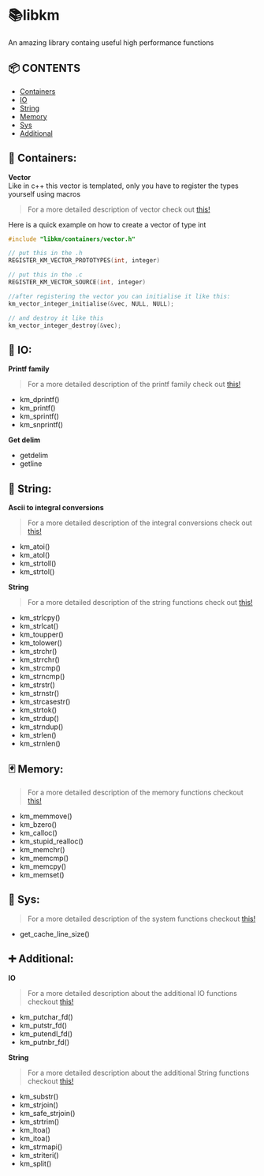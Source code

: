# 📚libkm
An amazing library containg useful high performance functions

## 📦 CONTENTS
- [Containers]()
- [IO]()
- [String]()
- [Memory]()
- [Sys]()
- [Additional]()

## 🫙 Containers:
**Vector**  
Like in c++ this vector is templated, only you have to register the types yourself using macros
> For a more detailed description of vector check out [this!]()

Here is a quick example on how to create a vector of type int
```c++
#include "libkm/containers/vector.h"

// put this in the .h 
REGISTER_KM_VECTOR_PROTOTYPES(int, integer)

// put this in the .c
REGISTER_KM_VECTOR_SOURCE(int, integer)

//after registering the vector you can initialise it like this:
km_vector_integer_initialise(&vec, NULL, NULL);

// and destroy it like this
km_vector_integer_destroy(&vec);
```

## 🧬 IO:
**Printf family**
> For a more detailed description of the printf family check out [this!]()
- km_dprintf()
- km_printf()
- km_sprintf()
- km_snprintf()

**Get delim**
- getdelim
- getline

## 📖 String:
**Ascii to integral conversions**
> For a more detailed description of the integral conversions check out [this!]()
- km_atoi()
- km_atol()
- km_strtoll()
- km_strtol()

**String**
> For a more detailed description of the string functions check out [this!]()
- km_strlcpy()
- km_strlcat()
- km_toupper()
- km_tolower()
- km_strchr()
- km_strrchr()
- km_strcmp()
- km_strncmp()
- km_strstr()
- km_strnstr()
- km_strcasestr()
- km_strtok()
- km_strdup()
- km_strndup()
- km_strlen()
- km_strnlen()

## 🃏 Memory:
> For a more detailed description of the memory functions checkout [this!]()
- km_memmove()
- km_bzero()
- km_calloc()
- km_stupid_realloc()
- km_memchr()
- km_memcmp()
- km_memcpy()
- km_memset()

## 💽 Sys:
> For a more detailed description of the system functions checkout [this!]()
- get_cache_line_size()

## ➕ Additional:
**IO**
> For a more detailed description about the additional IO functions checkout [this!]()
- km_putchar_fd()
- km_putstr_fd()
- km_putendl_fd()
- km_putnbr_fd()

**String**
> For a more detailed description about the additional String functions checkout [this!]()
- km_substr()
- km_strjoin()
- km_safe_strjoin()
- km_strtrim()
- km_ltoa()
- km_itoa()
- km_strmapi()
- km_striteri()
- km_split()


